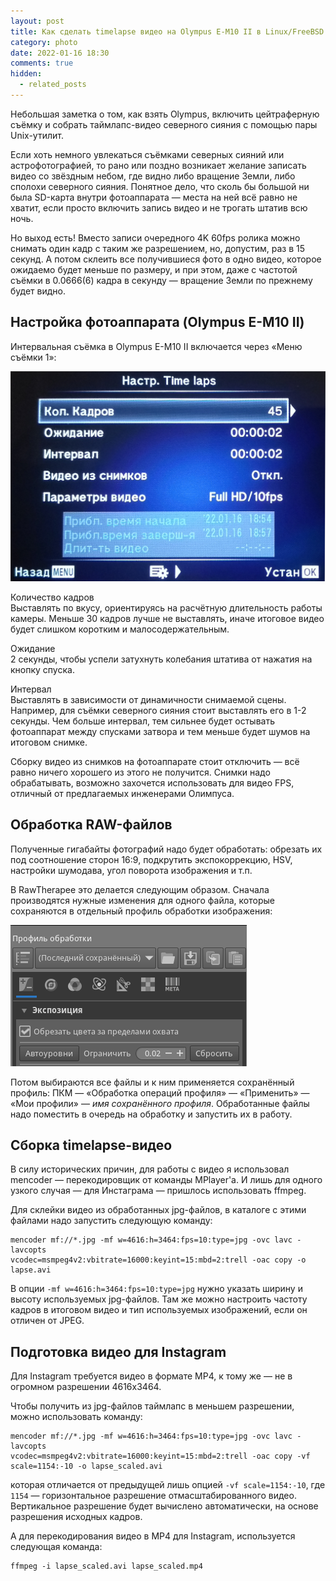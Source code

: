 ```yaml
---
layout: post
title: Как сделать timelapse видео на Olympus E-M10 II в Linux/FreeBSD
category: photo
date: 2022-01-16 18:30
comments: true
hidden:
  - related_posts
---
```


Небольшая заметка о том, как взять Olympus, включить цейтраферную съёмку
и собрать таймлапс-видео северного сияния с помощью пары Unix-утилит.

Если хоть немного увлекаться съёмками северных сияний или
астрофотографией, то рано или поздно возникает желание записать видео со
звёздным небом, где видно либо вращение Земли, либо сполохи северного
сияния. Понятное дело, что сколь бы большой ни была SD-карта внутри
фотоаппарата — места на ней всё равно не хватит, если просто включить
запись видео и не трогать штатив всю ночь.

Но выход есть! Вместо записи очередного 4K 60fps ролика можно снимать
один кадр с таким же разрешением, но, допустим, раз в 15 секунд. А потом
склеить все получившиеся фото в одно видео, которое ожидаемо будет
меньше по размеру, и при этом, даже с частотой съёмки в 0.0666(6) кадра
в секунду — вращение Земли по прежнему будет видно.

## Настройка фотоаппарата (Olympus E-M10 II)

Интервальная съёмка в Olympus E-M10 II включается через «Меню съёмки 1»:

![](/assets/static/interval_shooting.jpg)

Количество кадров  
Выставлять по вкусу, ориентируясь на расчётную длительность работы
камеры. Меньше 30 кадров лучше не выставлять, иначе итоговое видео будет
слишком коротким и малосодержательным.

Ожидание  
2 секунды, чтобы успели затухнуть колебания штатива от нажатия на кнопку
спуска.

Интервал  
Выставлять в зависимости от динамичности снимаемой сцены. Например, для
съёмки северного сияния стоит выставлять его в 1-2 секунды. Чем больше
интервал, тем сильнее будет остывать фотоаппарат между спусками затвора
и тем меньше будет шумов на итоговом снимке.

Сборку видео из снимков на фотоаппарате стоит отключить — всё равно
ничего хорошего из этого не получится. Снимки надо обрабатывать,
возможно захочется использовать для видео FPS, отличный от предлагаемых
инженерами Олимпуса.

## Обработка RAW-файлов

Полученные гигабайты фотографий надо будет обработать: обрезать их под
соотношение сторон 16:9, подкрутить экспокоррекцию, HSV, настройки
шумодава, угол поворота изображения и т.п.

В RawTherapee это делается следующим образом. Сначала производятся
нужные изменения для одного файла, которые сохраняются в отдельный
профиль обработки изображения:

![](/assets/static/rawtherapee_profiles.png)

Потом выбираются все файлы и к ним применяется сохранённый профиль: ПКМ
— «Обработка операций профиля» — «Применить» — «Мои профили» — *имя
сохранённого профиля*. Обработанные файлы надо поместить в очередь на
обработку и запустить их в работу.

## Сборка timelapse-видео

В силу исторических причин, для работы с видео я использовал mencoder —
перекодировщик от команды MPlayer'а. И лишь для одного узкого случая —
для Инстаграма — пришлось использовать ffmpeg.

Для склейки видео из обработанных jpg-файлов, в каталоге с этими файлами
надо запустить следующую команду:

``` example
mencoder mf://*.jpg -mf w=4616:h=3464:fps=10:type=jpg -ovc lavc -lavcopts
vcodec=msmpeg4v2:vbitrate=16000:keyint=15:mbd=2:trell -oac copy -o lapse.avi
```

В опции `-mf w=4616:h=3464:fps=10:type=jpg` нужно указать ширину и
высоту используемых jpg-файлов. Там же можно настроить частоту кадров в
итоговом видео и тип используемых изображений, если он отличен от JPEG.

## Подготовка видео для Instagram

Для Instagram требуется видео в формате MP4, к тому же — не в огромном
разрешении 4616x3464.

Чтобы получить из jpg-файлов таймлапс в меньшем разрешении, можно
использовать команду:

``` example
mencoder mf://*.jpg -mf w=4616:h=3464:fps=10:type=jpg -ovc lavc -lavcopts
vcodec=msmpeg4v2:vbitrate=16000:keyint=15:mbd=2:trell -oac copy -vf
scale=1154:-10 -o lapse_scaled.avi
```

которая отличается от предыдущей лишь опцией `-vf scale=1154:-10`, где
`1154` — горизонтальное разрешение отмасштабированного видео.
Вертикальное разрешение будет вычислено автоматически, на основе
разрешения исходных кадров.

А для перекодирования видео в MP4 для Instagram, используется следующая
команда:

``` example
ffmpeg -i lapse_scaled.avi lapse_scaled.mp4
```
